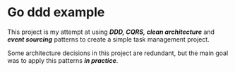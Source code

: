 # Go ddd example

This project is my attempt at using ***DDD, CQRS, clean architecture*** and ***event sourcing*** patterns to create a simple task management project.

Some architecture decisions in this project are redundant, but the main goal was to apply this patterns ***in practice***.
